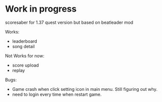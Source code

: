<!--# BeatLeader Quest Mod

Oculus Quest native mod for the BeatLeader.

![cover](./cover.png)

Beat Saber custom songs leaderboard service. It records your plays and sends them to the server.

## Usage

Download .qmod file from the [Releases](/releases) tab and install it using BMBF. Use the appropriate version for your Beat Saber version!
In order to see leaderboards and post scores, you need to login in preferences. Sign up with any login and password if your are using mod in the first time. You can migrate to Steam profile on the website.

Go to the https://beatleader.xyz/ to see your scores on the web.

## Roadmap

- Profile viewer (WIP)
- In-game replay player
- Friends management

## Credits

* [zoller27osu](https://github.com/zoller27osu), [Sc2ad](https://github.com/Sc2ad) and [jakibaki](https://github.com/jakibaki) - [beatsaber-hook](https://github.com/sc2ad/beatsaber-hook)
* [raftario](https://github.com/raftario)
* [Lauriethefish](https://github.com/Lauriethefish), [danrouse](https://github.com/danrouse) and [Bobby Shmurner](https://github.com/BobbyShmurner) for [this template](https://github.com/Lauriethefish/quest-mod-template)
-->
# Work in progress

scoresaber for 1.37 quest version but based on beatleader mod

Works:
 - leaderboard
 - song detail
 
Not Works for now:
 - score upload
 - replay

Bugs:
 - Game crash when click setting icon in main menu. Still figuring out why.
 - need to login every time when restart game.
